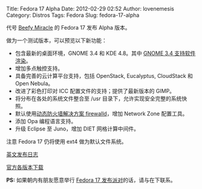 Title: Fedora 17 Alpha
Date: 2012-02-29 02:52
Author: lovenemesis
Category: Distros
Tags: Fedora
Slug: fedora-17-alpha

代号 [Beefy Miracle](http://beefymiracle.org/) 的 Fedora 17 发布 Alpha
版本。

做为一个测试版本，可以预览以下新功能：

-   包含最新的桌面环境，GNOME 3.4 和 KDE 4.8。其中 [GNOME 3.4
    支持软件渲染](http://linuxtoy.org/archives/gnome-shell-software-rendering.html)。
-   增加多点触控支持。
-   具备完善的云计算平台支持，包括 OpenStack, Eucalyptus, CloudStack 和
    Open Nebula。
-   改进了彩色打印对 ICC 配置文件的支持；提供了最新版本的 GIMP。
-   将分布在各处的系统文件整合至 /usr
    目录下，允许实现安全完整的系统快照。
-   默认使用[动态防火墙解决方案
    firewalld](http://linuxtoy.org/archives/dynamically-managed-firewall.html)，增加
    Network Zone 配置工具。
-   添加 Opa 编程语言支持。
-   升级 Eclipse 至 Juno，增加 DIET 网格计算中间件。

注意 Fedora 17 仍将使用 ext4 做为默认文件系统。

[英文发布日志](http://fedoraproject.org/wiki/Fedora_17_Alpha_release_notes)

[官方各版本下载](http://fedoraproject.org/zh_CN/get-prerelease)

**PS:** 如果朝内有朋友愿意举行 [Fedora 17
发布派对](https://fedoraproject.org/wiki/F17_release_events)的话，请与在下联系。
